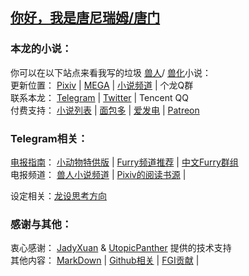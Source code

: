 ## [你好，我是唐尼瑞姆/唐门](https://www.pixiv.net/novel/show.php?id=11775832)  

### 本龙的小说：
你可以在以下站点来看我写的垃圾
[兽人](https://zh.wikipedia.org/zh/%E7%8D%B8%E8%BF%B7)/
[兽化](https://baike.baidu.com/item/TransFur)小说：  
更新位置：
[Pixiv](https://www.pixiv.net/member.php?id=16721009) | 
[MEGA](https://mega.nz/#F!bJRx1KLT!_XN_92cmsPGypMMrcWYz1A) | 
[小说频道](https://t.me/s/TNTwwxs) |
个龙Q群  
联系本龙：
[Telegram](https://t.me/TNT_wwxs) |
[Twitter](https://twitter.com/TNTwwxs) |
Tencent QQ  
付费支持：
[小说列表](https://kdocs.cn/l/slkWbodUc) |
[面包多](https://dun.mianbaoduo.com/@TNTwwxs) |
[爱发电](https://afdian.net/@TNTwwxs) |
[Patreon](https://www.patreon.com/join/TNTwwxs)

### Telegram相关：
[电报指南](https://telegra.ph/TNTwwxs-01-08-06)： 
[小动物特供版](https://telegra.ph/TNTwwxs-09-08-06) | 
[Furry频道推荐](https://telegra.ph/TNTwwxs-02-08-06) | 
[中文Furry群组](https://telegra.ph/TNTwwxs-08-08-06)   
电报频道：
[兽人小说频道](https://t.me/FurryNovels) | 
[Pixiv的阅读书源](https://github.com/DowneyRem/PixivSource) | 


设定相关：[龙设思考方向](https://github.com/DowneyRem/DowneyRem/blob/main/CreateADragon.md)


### 感谢与其他：
衷心感谢：
[JadyXuan](https://github.com/JadyXuan) & 
[UtopicPanther](https://github.com/UtopicPanther) 
提供的技术支持  
其他内容：
[MarkDown](https://github.com/DowneyRem/DowneyRem/blob/main/MarkDown.md) | 
[Github相关](https://github.com/DowneyRem/DowneyRem/blob/main/GitHub.md) | 
[FGI贡献](https://github.com/DowneyRem/DowneyRem/blob/main/FGI.md) | 
